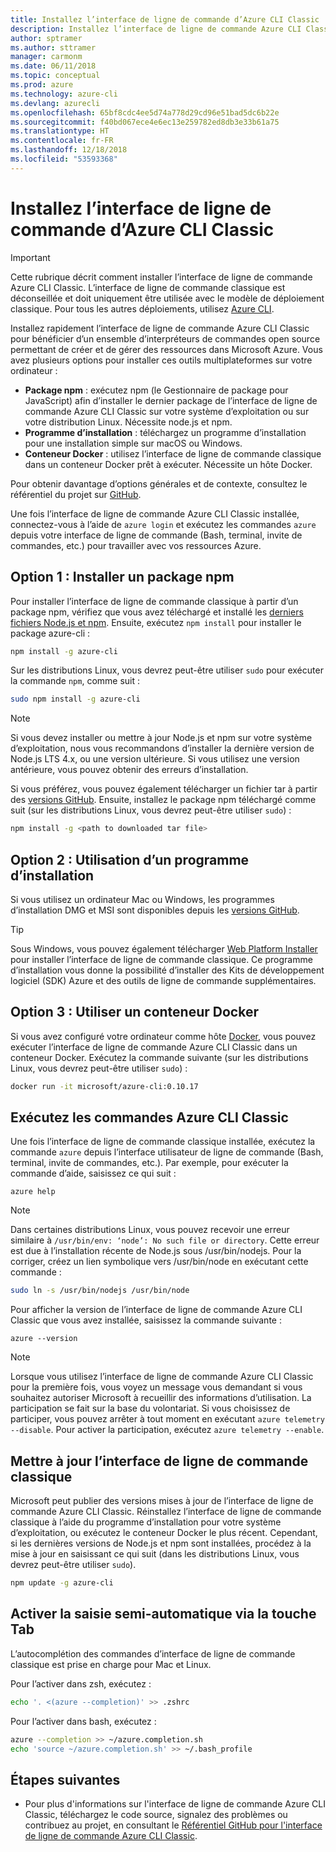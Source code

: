 ```yaml
---
title: Installez l’interface de ligne de commande d’Azure CLI Classic
description: Installez l’interface de ligne de commande Azure CLI Classic pour Mac, Linux et Windows afin de commencer à utiliser les services Azure
author: sptramer
ms.author: sttramer
manager: carmonm
ms.date: 06/11/2018
ms.topic: conceptual
ms.prod: azure
ms.technology: azure-cli
ms.devlang: azurecli
ms.openlocfilehash: 65bf8cdc4ee5d74a778d29cd96e51bad5dc6b22e
ms.sourcegitcommit: f40bd067ece4e6ec13e259782ed8db3e33b61a75
ms.translationtype: HT
ms.contentlocale: fr-FR
ms.lasthandoff: 12/18/2018
ms.locfileid: "53593368"
---
```

# <a name="install-the-azure-classic-cli"></a>Installez l’interface de ligne de commande d’Azure CLI Classic

> [!IMPORTANT]
> Cette rubrique décrit comment installer l’interface de ligne de commande Azure CLI Classic. L’interface de ligne de commande classique est déconseillée et doit uniquement être utilisée avec le modèle de déploiement classique.
> Pour tous les autres déploiements, utilisez [Azure CLI](/cli/azure).

Installez rapidement l’interface de ligne de commande Azure CLI Classic pour bénéficier d’un ensemble d’interpréteurs de commandes open source permettant de créer et de gérer des ressources dans Microsoft Azure. Vous avez plusieurs options pour installer ces outils multiplateformes sur votre ordinateur :

* **Package npm** : exécutez npm (le Gestionnaire de package pour JavaScript) afin d’installer le dernier package de l’interface de ligne de commande Azure CLI Classic sur votre système d’exploitation ou sur votre distribution Linux. Nécessite node.js et npm.
* **Programme d’installation** : téléchargez un programme d’installation pour une installation simple sur macOS ou Windows.
* **Conteneur Docker** : utilisez l’interface de ligne de commande classique dans un conteneur Docker prêt à exécuter. Nécessite un hôte Docker.

Pour obtenir davantage d’options générales et de contexte, consultez le référentiel du projet sur [GitHub](https://github.com/azure/azure-xplat-cli).

Une fois l’interface de ligne de commande Azure CLI Classic installée, connectez-vous à l’aide de `azure login` et exécutez les commandes `azure` depuis votre interface de ligne de commande (Bash, terminal, invite de commandes, etc.) pour travailler avec vos ressources Azure.

## <a name="option-1-install-an-npm-package"></a>Option 1 : Installer un package npm

Pour installer l’interface de ligne de commande classique à partir d’un package npm, vérifiez que vous avez téléchargé et installé les [derniers fichiers Node.js et npm](https://nodejs.org/en/download/package-manager/). Ensuite, exécutez `npm install` pour installer le package azure-cli :

```bash
npm install -g azure-cli
```

Sur les distributions Linux, vous devrez peut-être utiliser `sudo` pour exécuter la commande `npm`, comme suit :

```bash
sudo npm install -g azure-cli
```

> [!NOTE]
> Si vous devez installer ou mettre à jour Node.js et npm sur votre système d’exploitation, nous vous recommandons d’installer la dernière version de Node.js LTS 4.x, ou une version ultérieure. Si vous utilisez une version antérieure, vous pouvez obtenir des erreurs d’installation.

Si vous préférez, vous pouvez également télécharger un fichier tar à partir des [versions GitHub](https://github.com/Azure/azure-xplat-cli/releases). Ensuite, installez le package npm téléchargé comme suit (sur les distributions Linux, vous devrez peut-être utiliser `sudo`) :

```bash
npm install -g <path to downloaded tar file>
```

## <a name="option-2-use-an-installer"></a>Option 2 : Utilisation d’un programme d’installation

Si vous utilisez un ordinateur Mac ou Windows, les programmes d’installation DMG et MSI sont disponibles depuis les [versions GitHub](https://github.com/Azure/azure-xplat-cli/releases).

> [!TIP]
> Sous Windows, vous pouvez également télécharger [Web Platform Installer](https://go.microsoft.com/?linkid=9828653) pour installer l’interface de ligne de commande classique. Ce programme d’installation vous donne la possibilité d’installer des Kits de développement logiciel (SDK) Azure et des outils de ligne de commande supplémentaires.

## <a name="option-3-use-a-docker-container"></a>Option 3 : Utiliser un conteneur Docker

Si vous avez configuré votre ordinateur comme hôte [Docker](https://docs.docker.com/engine/understanding-docker/), vous pouvez exécuter l’interface de ligne de commande Azure CLI Classic dans un conteneur Docker. Exécutez la commande suivante (sur les distributions Linux, vous devrez peut-être utiliser `sudo`) :

```bash
docker run -it microsoft/azure-cli:0.10.17
```

## <a name="run-azure-classic-cli-commands"></a>Exécutez les commandes Azure CLI Classic

Une fois l’interface de ligne de commande classique installée, exécutez la commande `azure` depuis l’interface utilisateur de ligne de commande (Bash, terminal, invite de commandes, etc.). Par exemple, pour exécuter la commande d’aide, saisissez ce qui suit :

```azurecli-interactive
azure help
```

> [!NOTE]
> Dans certaines distributions Linux, vous pouvez recevoir une erreur similaire à `/usr/bin/env: ‘node’: No such file or directory`. Cette erreur est due à l’installation récente de Node.js sous /usr/bin/nodejs. Pour la corriger, créez un lien symbolique vers /usr/bin/node en exécutant cette commande :

```bash
sudo ln -s /usr/bin/nodejs /usr/bin/node
```

Pour afficher la version de l’interface de ligne de commande Azure CLI Classic que vous avez installée, saisissez la commande suivante :

```azurecli-interactive
azure --version
```

> [!NOTE]
> Lorsque vous utilisez l’interface de ligne de commande Azure CLI Classic pour la première fois, vous voyez un message vous demandant si vous souhaitez autoriser Microsoft à recueillir des informations d’utilisation. La participation se fait sur la base du volontariat. Si vous choisissez de participer, vous pouvez arrêter à tout moment en exécutant `azure telemetry --disable`. Pour activer la participation, exécutez `azure telemetry --enable`.

## <a name="update-the-classic-cli"></a>Mettre à jour l’interface de ligne de commande classique

Microsoft peut publier des versions mises à jour de l’interface de ligne de commande Azure CLI Classic. Réinstallez l’interface de ligne de commande classique à l’aide du programme d’installation pour votre système d’exploitation, ou exécutez le conteneur Docker le plus récent. Cependant, si les dernières versions de Node.js et npm sont installées, procédez à la mise à jour en saisissant ce qui suit (dans les distributions Linux, vous devrez peut-être utiliser `sudo`).

```bash
npm update -g azure-cli
```

## <a name="enable-tab-completion"></a>Activer la saisie semi-automatique via la touche Tab

L’autocomplétion des commandes d’interface de ligne de commande classique est prise en charge pour Mac et Linux.

Pour l’activer dans zsh, exécutez :

```bash
echo '. <(azure --completion)' >> .zshrc
```

Pour l’activer dans bash, exécutez :

```bash
azure --completion >> ~/azure.completion.sh
echo 'source ~/azure.completion.sh' >> ~/.bash_profile
```

## <a name="next-steps"></a>Étapes suivantes

* Pour plus d'informations sur l'interface de ligne de commande Azure CLI Classic, téléchargez le code source, signalez des problèmes ou contribuez au projet, en consultant le [Référentiel GitHub pour l'interface de ligne de commande Azure CLI Classic](https://github.com/azure/azure-xplat-cli).

